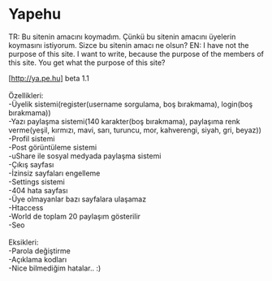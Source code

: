 # Yapehu
TR: Bu sitenin amacını koymadım. Çünkü bu sitenin amacını üyelerin koymasını istiyorum. Sizce bu sitenin amacı ne olsun?
EN: I have not the purpose of this site. I want to write, because the purpose of the members of this site. You get what the purpose of this site?

[http://ya.pe.hu] beta 1.1<br />
<br />
Özellikleri:<br />
-Üyelik sistemi(register(username sorgulama, boş bırakmama), login(boş bırakmama))<br />
-Yazı paylaşma sistemi(140 karakter(boş bırakmama), paylaşıma renk verme(yeşil, kırmızı, mavi, sarı, turuncu, mor, kahverengi, siyah, gri, beyaz))<br />
-Profil sistemi<br />
-Post görüntüleme sistemi<br />
-uShare ile sosyal medyada paylaşma sistemi<br />
-Çıkış sayfası<br />
-İzinsiz sayfaları engelleme<br />
-Settings sistemi<br />
-404 hata sayfası<br />
-Üye olmayanlar bazı sayfalara ulaşamaz<br />
-Htaccess<br />
-World de toplam 20 paylaşım gösterilir<br />
-Seo<br />
<br />
Eksikleri:<br />
-Parola değiştirme<br />
-Açıklama kodları<br />
-Nice bilmediğim hatalar.. :)

